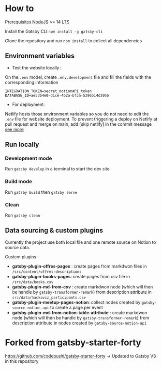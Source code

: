 # How to 

Prerequisites
[NodeJS](https://nodejs.org/en/download/) >= 14 LTS 

Install the Gatsby CLI
`npm install -g gatsby-cli`

Clone the repository and run `npm install` to collect all dependencies

## Environment variables

- Test the website locally : 

On the `.env` model, create `.env.development` file and fill the fields with the corresponding information
```
INTEGRATION_TOKEN=secret_notionAPI_token
DATABASE_ID=ae5354e0-d1ce-4b2a-bf3a-5396b14d206b
```

- For deployment: 

Netlify hosts those environment variables so you do not need to edit the `.env`  file for website deployment.
To prevent triggering a deploy on Netlify at pull request and merge on main, add [skip netlify] in the commit message [see more](https://docs.netlify.com/site-deploys/manage-deploys/#skip-a-deploy)

## Run locally

### Development mode

Run `gatsby develop` in a terminal to start the dev site

### Build mode

Run `gatsby build` then `gatsby serve` 

### Clean

Run `gatsby clean` 

## Data sourcing & custom plugins
Currently the project use both local file and one remote source on Notion to source data.

Custom plugins :
- **gatsby-plugin-offres-pages** : create pages from markdwon files in `/src/content/offres-descriptions`
- **gatsby-plugin-books-pages**: create pages from csv file in `/src/data/books.csv`
- **gatsby-plugin-md-from-csv** : create markdwon node (which will then be handle by `gatsby-transformer-remark`) from description attribute in `src/data/hackaviz_participants.csv`
- **gatsby-plugin-meetup-pages-notion**: collect nodes created by `gatsby-source-notion-api` to create a page per event
- **gatsby-plugin-md-from-notion-table-attribute** :  create markdwon node (which will then be handle by `gatsby-transformer-remark`) from description attribute in nodes created by `gatsby-source-notion-api`

# Forked from gatsby-starter-forty
https://github.com/codebushi/gatsby-starter-forty
-> Updated to Gatsby V3 in this repository


